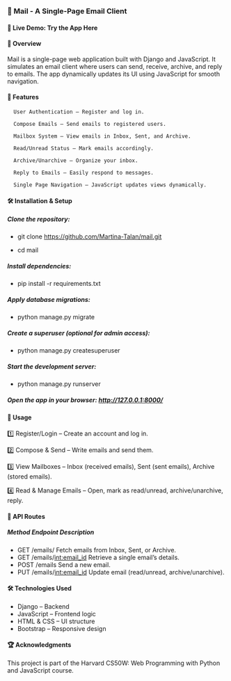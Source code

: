 ### 📧 Mail - A Single-Page Email Client
#### 🔗 Live Demo: Try the App Here

#### 📜 Overview
Mail is a single-page web application built with Django and JavaScript. It simulates an email client where users can send, receive, archive, and reply to emails. The app dynamically updates its UI using JavaScript for smooth navigation.

#### 🚀 Features
```
  User Authentication – Register and log in.

  Compose Emails – Send emails to registered users.
  
  Mailbox System – View emails in Inbox, Sent, and Archive.
  
  Read/Unread Status – Mark emails accordingly.
  
  Archive/Unarchive – Organize your inbox.
  
  Reply to Emails – Easily respond to messages.
  
  Single Page Navigation – JavaScript updates views dynamically.
```
  
#### 🛠️ Installation & Setup
##### Clone the repository:

- git clone https://github.com/Martina-Talan/mail.git

- cd mail

##### Install dependencies:

- pip install -r requirements.txt

##### Apply database migrations:

- python manage.py migrate

##### Create a superuser (optional for admin access):

- python manage.py createsuperuser

##### Start the development server:

- python manage.py runserver

##### Open the app in your browser: http://127.0.0.1:8000/

#### 📌 Usage
 1️⃣ Register/Login – Create an account and log in.
 
 2️⃣ Compose & Send – Write emails and send them.
 
 3️⃣ View Mailboxes – Inbox (received emails), Sent (sent emails), Archive (stored emails).
 
 4️⃣ Read & Manage Emails – Open, mark as read/unread, archive/unarchive, reply.

#### 🔗 API Routes
##### Method	Endpoint	Description
- GET	/emails/<mailbox>	Fetch emails from Inbox, Sent, or Archive.
- GET	/emails/<int:email_id>	Retrieve a single email’s details.
- POST	/emails	Send a new email.
- PUT	/emails/<int:email_id>	Update email (read/unread, archive/unarchive).
#### 🛠️ Technologies Used
- Django – Backend
- JavaScript – Frontend logic
- HTML & CSS – UI structure
- Bootstrap – Responsive design
#### 🏆 Acknowledgments
This project is part of the Harvard CS50W: Web Programming with Python and JavaScript course.

